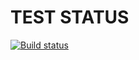 # TEST STATUS

[![Build status](https://ci.appveyor.com/api/projects/status/hn73uocvlmfic4rm?svg=true)](https://ci.appveyor.com/project/ayostar/ahj-goblin-game)
